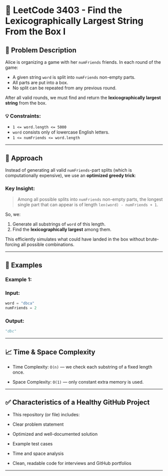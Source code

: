 # 🧩 LeetCode 3403 - Find the Lexicographically Largest String From the Box I

## 📝 Problem Description

Alice is organizing a game with her `numFriends` friends. In each round of the game:

- A given string `word` is split into `numFriends` non-empty parts.
- All parts are put into a box.
- No split can be repeated from any previous round.

After all valid rounds, we must find and return the **lexicographically largest string** from the box.

### 💡 Constraints:
- `1 <= word.length <= 5000`
- `word` consists only of lowercase English letters.
- `1 <= numFriends <= word.length`

---

## 🧠 Approach

Instead of generating all valid `numFriends`-part splits (which is computationally expensive), we use an **optimized greedy trick**:

### Key Insight:

> Among all possible splits into `numFriends` non-empty parts, the longest single part that can appear is of length `len(word) - numFriends + 1`.

So, we:
1. Generate all substrings of `word` of this length.
2. Find the **lexicographically largest** among them.

This efficiently simulates what could have landed in the box without brute-forcing all possible combinations.

---
## 🧪 Examples
### Example 1:
### Input: 
```python
word = "dbca"
numFriends = 2
```
### Output: 
```python
"dbc"
```
---
## 📈 Time & Space Complexity
 + Time Complexity: `O(n)` — we check each substring of a fixed length once.

 + Space Complexity: `O(1)` — only constant extra memory is used.
--- 

## ✅ Characteristics of a Healthy GitHub Project
  + This repository (or file) includes:
  
  + Clear problem statement
  
  + Optimized and well-documented solution
  
  + Example test cases
  
  + Time and space analysis

  + Clean, readable code for interviews and GitHub portfolios
---


